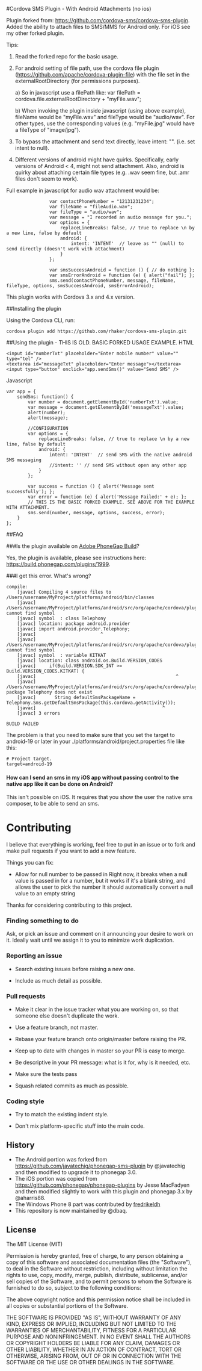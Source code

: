 #Cordova SMS Plugin - With Android Attachments (no ios)

Plugin forked from: https://github.com/cordova-sms/cordova-sms-plugin.
Added the ability to attach files to SMS/MMS for Android only. For iOS see my other forked plugin.

Tips:

1) Read the forked repo for the basic usage.

2) For android setting of file path, use the cordova file plugin (https://github.com/apache/cordova-plugin-file) with the file set in the externalRootDirectory (for permissions purposes).

    a) So in javascript use a filePath like: var filePath = cordova.file.externalRootDirectory + "myFile.wav";
    
    b) When invoking the plugin inside javascript (using above example), fileName would be "myFile.wav" and fileType would be "audio/wav". For other types, use the corresponding values (e.g. "myFile.jpg" would have a fileType of "image/jpg").
    
3) To bypass the attachment and send text directly, leave intent: "". (i.e. set intent to null).

4) Different versions of android might have quirks. Specifically, early versions of Android < 4, might not send attachment. Also, android is quirky about attaching certain file types (e.g. .wav seem fine, but .amr files don't seem to work).

Full example in javascript for audio wav attachment would be:

                    var contactPhoneNumber = "12131231234";
                    var fileName = "fileAudio.wav";
                    var fileType = "audio/wav";
					var message = "I recorded an audio message for you.";
					var options = {
						replaceLineBreaks: false, // true to replace \n by a new line, false by default
						android: {
							intent: 'INTENT'  // leave as "" (null) to send directly (doesn't work with attachment)							
						}
					};

					var smsSuccessAndroid = function () { // do nothing };
					var smsErrorAndroid = function (e) { alert("fail"); };
					sms.send(contactPhoneNumber, message, fileName, fileType, options, smsSuccessAndroid, smsErrorAndroid);

This plugin works with Cordova 3.x and 4.x version.

##Installing the plugin

Using the Cordova CLI, run:

    cordova plugin add https://github.com/rhaker/cordova-sms-plugin.git

##Using the plugin - THIS IS OLD. BASIC FORKED USAGE EXAMPLE.
HTML

    <input id="numberTxt" placeholder="Enter mobile number" value="" type="tel" />
    <textarea id="messageTxt" placeholder="Enter message"></textarea>
    <input type="button" onclick="app.sendSms()" value="Send SMS" />

Javascript

    var app = {
        sendSms: function() {
            var number = document.getElementById('numberTxt').value;
            var message = document.getElementById('messageTxt').value;
            alert(number);
            alert(message);
  
            //CONFIGURATION
            var options = {
                replaceLineBreaks: false, // true to replace \n by a new line, false by default
                android: {
                    intent: 'INTENT'  // send SMS with the native android SMS messaging
                    //intent: '' // send SMS without open any other app
                }
            };

            var success = function () { alert('Message sent successfully'); };
            var error = function (e) { alert('Message Failed:' + e); };
            // THIS IS THE BASIC FORKED EXAMPLE. SEE ABOVE FOR THE EXAMPLE WITH ATTACHMENT.
            sms.send(number, message, options, success, error);
        }
    };

##FAQ

###Is the plugin available on [Adobe PhoneGap Build](https://build.phonegap.com)?

Yes, the plugin is available, please see instructions here: https://build.phonegap.com/plugins/1999.

###I get this error. What's wrong?

    compile:
        [javac] Compiling 4 source files to /Users/username/MyProject/platforms/android/bin/classes
        [javac] /Users/username/MyProject/platforms/android/src/org/apache/cordova/plugin/sms/Sms.java:15: cannot find symbol
        [javac] symbol  : class Telephony
        [javac] location: package android.provider
        [javac] import android.provider.Telephony;
        [javac]                        ^
        [javac] /Users/username/MyProject/platforms/android/src/org/apache/cordova/plugin/sms/Sms.java:60: cannot find symbol
        [javac] symbol  : variable KITKAT
        [javac] location: class android.os.Build.VERSION_CODES
        [javac]     if(Build.VERSION.SDK_INT >= Build.VERSION_CODES.KITKAT) {
        [javac]                                                    ^
        [javac] /Users/username/MyProject/platforms/android/src/org/apache/cordova/plugin/sms/Sms.java:61: package Telephony does not exist
        [javac]       String defaultSmsPackageName = Telephony.Sms.getDefaultSmsPackage(this.cordova.getActivity());
        [javac]                                               ^
        [javac] 3 errors

    BUILD FAILED

The problem is that you need to make sure that you set the target to android-19 or later in your ./platforms/android/project.properties file like this:

    # Project target.
    target=android-19


#### How can I send an sms in my iOS app without passing control to the native app like it can be done on Android?

This isn't possible on iOS. It requires that you show the user the native sms composer, to be able to send an sms.

Contributing
============

I believe that everything is working, feel free to put in an issue or to fork and make pull requests if you want to add a new feature.

Things you can fix:
* Allow for null number to be passed in
  Right now, it breaks when a null value is passed in for a number, but it works if it's a blank string, and allows the user to pick the number
  It should automatically convert a  null value to an empty string

Thanks for considering contributing to this project.

### Finding something to do

Ask, or pick an issue and comment on it announcing your desire to work on it. Ideally wait until we assign it to you to minimize work duplication.

### Reporting an issue

- Search existing issues before raising a new one.

- Include as much detail as possible.

### Pull requests

- Make it clear in the issue tracker what you are working on, so that someone else doesn't duplicate the work.

- Use a feature branch, not master.

- Rebase your feature branch onto origin/master before raising the PR.

- Keep up to date with changes in master so your PR is easy to merge.

- Be descriptive in your PR message: what is it for, why is it needed, etc.

- Make sure the tests pass

- Squash related commits as much as possible.

### Coding style

- Try to match the existing indent style.

- Don't mix platform-specific stuff into the main code.




## History

-  The Android portion was forked from https://github.com/javatechig/phonegap-sms-plugin by @javatechig and then modified to upgrade it to phonegap 3.0.
- The iOS portion was copied from https://github.com/phonegap/phonegap-plugins by Jesse MacFadyen and then modified slightly to work with this plugin and phonegap 3.x by @aharris88.
- The Windows Phone 8 part was contributed by [fredrikeldh](https://github.com/fredrikeldh)
- This repository is now maintained by @dbaq.

## License

The MIT License (MIT)

Permission is hereby granted, free of charge, to any person obtaining a copy of
this software and associated documentation files (the "Software"), to deal in
the Software without restriction, including without limitation the rights to
use, copy, modify, merge, publish, distribute, sublicense, and/or sell copies of
the Software, and to permit persons to whom the Software is furnished to do so,
subject to the following conditions:

The above copyright notice and this permission notice shall be included in all
copies or substantial portions of the Software.

THE SOFTWARE IS PROVIDED "AS IS", WITHOUT WARRANTY OF ANY KIND, EXPRESS OR
IMPLIED, INCLUDING BUT NOT LIMITED TO THE WARRANTIES OF MERCHANTABILITY, FITNESS
FOR A PARTICULAR PURPOSE AND NONINFRINGEMENT. IN NO EVENT SHALL THE AUTHORS OR
COPYRIGHT HOLDERS BE LIABLE FOR ANY CLAIM, DAMAGES OR OTHER LIABILITY, WHETHER
IN AN ACTION OF CONTRACT, TORT OR OTHERWISE, ARISING FROM, OUT OF OR IN
CONNECTION WITH THE SOFTWARE OR THE USE OR OTHER DEALINGS IN THE SOFTWARE.
